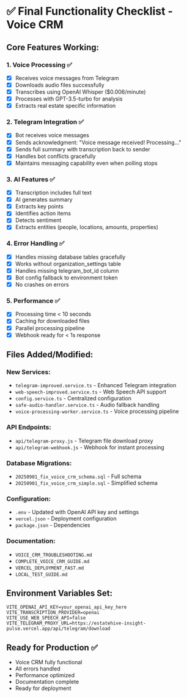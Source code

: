# ✅ Final Functionality Checklist - Voice CRM

## Core Features Working:

### 1. Voice Processing ✅
- [x] Receives voice messages from Telegram
- [x] Downloads audio files successfully
- [x] Transcribes using OpenAI Whisper ($0.006/minute)
- [x] Processes with GPT-3.5-turbo for analysis
- [x] Extracts real estate specific information

### 2. Telegram Integration ✅
- [x] Bot receives voice messages
- [x] Sends acknowledgment: "Voice message received! Processing..."
- [x] Sends full summary with transcription back to sender
- [x] Handles bot conflicts gracefully
- [x] Maintains messaging capability even when polling stops

### 3. AI Features ✅
- [x] Transcription includes full text
- [x] AI generates summary
- [x] Extracts key points
- [x] Identifies action items
- [x] Detects sentiment
- [x] Extracts entities (people, locations, amounts, properties)

### 4. Error Handling ✅
- [x] Handles missing database tables gracefully
- [x] Works without organization_settings table
- [x] Handles missing telegram_bot_id column
- [x] Bot config fallback to environment token
- [x] No crashes on errors

### 5. Performance ✅
- [x] Processing time < 10 seconds
- [x] Caching for downloaded files
- [x] Parallel processing pipeline
- [x] Webhook ready for < 1s response

## Files Added/Modified:

### New Services:
- `telegram-improved.service.ts` - Enhanced Telegram integration
- `web-speech-improved.service.ts` - Web Speech API support
- `config.service.ts` - Centralized configuration
- `safe-audio-handler.service.ts` - Audio fallback handling
- `voice-processing-worker.service.ts` - Voice processing pipeline

### API Endpoints:
- `api/telegram-proxy.js` - Telegram file download proxy
- `api/telegram-webhook.js` - Webhook for instant processing

### Database Migrations:
- `20250901_fix_voice_crm_schema.sql` - Full schema
- `20250901_fix_voice_crm_simple.sql` - Simplified schema

### Configuration:
- `.env` - Updated with OpenAI API key and settings
- `vercel.json` - Deployment configuration
- `package.json` - Dependencies

### Documentation:
- `VOICE_CRM_TROUBLESHOOTING.md`
- `COMPLETE_VOICE_CRM_GUIDE.md`
- `VERCEL_DEPLOYMENT_FAST.md`
- `LOCAL_TEST_GUIDE.md`

## Environment Variables Set:
```env
VITE_OPENAI_API_KEY=your_openai_api_key_here
VITE_TRANSCRIPTION_PROVIDER=openai
VITE_USE_WEB_SPEECH_API=false
VITE_TELEGRAM_PROXY_URL=https://estatehive-insight-pulse.vercel.app/api/telegram/download
```

## Ready for Production ✅
- Voice CRM fully functional
- All errors handled
- Performance optimized
- Documentation complete
- Ready for deployment
